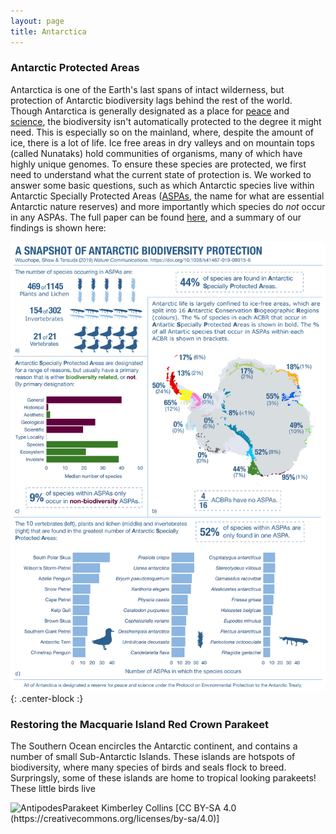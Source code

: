 ```yaml
---
layout: page
title: Antarctica
---
```

### Antarctic Protected Areas

Antarctica is one of the Earth's last spans of intact wilderness, but protection of Antarctic biodiversity lags behind the rest of the world. Though Antarctica is generally designated as a place for [peace](https://www.ats.aq/e/ats_governance.htm) and [science](https://www.ats.aq/e/ats_science.htm), the biodiversity isn't automatically protected to the degree it might need. This is especially so on the mainland, where, despite the amount of ice, there is a lot of life. Ice free areas in dry valleys and on mountain tops (called Nunataks) hold communities of organisms, many of which have highly unique genomes. To ensure these species are protected, we first need to understand what the current state of protection is. We worked to answer some basic questions, such as which Antarctic species live within Antarctic Specially Protected Areas ([ASPAs](https://www.ats.aq/e/ep_protected.htm), the name for what are essential Antarctic nature reserves) and more importantly which species do *not* occur in any ASPAs. The full paper can be found [here](https://www.nature.com/articles/s41467-019-08915-6), and a summary of our findings is shown here: 

![AntarcticProtectionInfographic](/img/InfoGraph_NComm.png){: .center-block :}

### Restoring the Macquarie Island Red Crown Parakeet

The Southern Ocean encircles the Antarctic continent, and contains a number of small Sub-Antarctic Islands. These islands are hotspots of biodiversity, where many species of birds and seals flock to breed. Surpringsly, some of these islands are home to tropical looking parakeets! These little birds live

![AntipodesParakeet Kimberley Collins [CC BY-SA 4.0 (https://creativecommons.org/licenses/by-sa/4.0)]](https://upload.wikimedia.org/wikipedia/commons/2/2b/Antipodes_Island_Parakeet.jpg)
